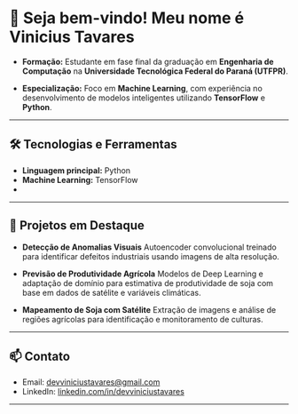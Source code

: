 # 👋 Seja bem-vindo! Meu nome é Vinicius Tavares

- **Formação:** Estudante em fase final da graduação em **Engenharia de Computação** na **Universidade Tecnológica Federal do Paraná (UTFPR)**.

- **Especialização:** Foco em **Machine Learning**, com experiência no desenvolvimento de modelos inteligentes utilizando **TensorFlow** e **Python**.

---

## 🛠 Tecnologias e Ferramentas

- **Linguagem principal:** Python  
- **Machine Learning:** TensorFlow
- 
---

## 🚀 Projetos em Destaque 

- **Detecção de Anomalias Visuais**
  Autoencoder convolucional treinado para identificar defeitos industriais usando imagens de alta resolução.

- **Previsão de Produtividade Agrícola**
  Modelos de Deep Learning e adaptação de domínio para estimativa de produtividade de soja com base em dados de satélite e variáveis climáticas.

- **Mapeamento de Soja com Satélite**
  Extração de imagens e análise de regiões agrícolas para identificação e monitoramento de culturas.

---

## 📫 Contato

- Email: [devviniciustavares@gmail.com](mailto:devviniciustavares@email.com)  
- LinkedIn: [linkedin.com/in/devviniciustavares](https://www.linkedin.com/in/devviniciustavares/)  

---
